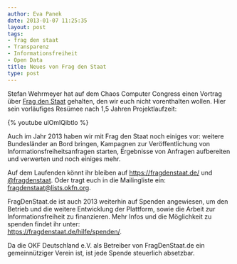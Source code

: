 ```yaml
---
author: Eva Panek
date: 2013-01-07 11:25:35
layout: post
tags:
- frag den staat
- Transparenz
- Informationsfreiheit
- Open Data
title: Neues von Frag den Staat
type: post
---
```


Stefan Wehrmeyer hat auf dem Chaos Computer Congress einen Vortrag über [Frag den Staat](https://fragdenstaat.de/) gehalten, den wir euch nicht vorenthalten wollen. Hier sein vorläufiges Resümee nach 1,5 Jahren Projektlaufzeit:

{% youtube ulOmlQibtlo %}

Auch im Jahr 2013 haben wir mit Frag den Staat noch einiges vor: weitere Bundesländer an Bord bringen, Kampagnen zur Veröffentlichung von Informationsfreiheitsanfragen starten, Ergebnisse von Anfragen aufbereiten und verwerten und noch einiges mehr.

Auf dem Laufenden könnt ihr bleiben auf <https://fragdenstaat.de/> und [@fragdenstaat](https://twitter.com/fragdenstaat). Oder tragt euch in die Mailingliste ein: [ fragdenstaat@lists.okfn.org](http://lists.okfn.org/mailman/listinfo/fragdenstaat).

FragDenStaat.de ist auch 2013 weiterhin auf Spenden angewiesen, um den Betrieb und die weitere Entwicklung der Plattform, sowie die Arbeit zur Informationsfreiheit zu finanzieren. Mehr Infos und die Möglichkeit zu spenden findet ihr unter:  
<https://fragdenstaat.de/hilfe/spenden/>.

Da die OKF Deutschland e.V. als Betreiber von FragDenStaat.de ein gemeinnütziger Verein ist, ist jede Spende steuerlich absetzbar.